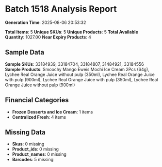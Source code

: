 # Batch 1518 Analysis Report

**Generation Time**: 2025-08-06 20:53:32

**Total Items**: 5
**Unique SKUs**: 5
**Unique Products**: 5
**Total Available Quantity**: 1027.00
**Near Expiry Products**: 4

## Sample Data
**Sample SKUs**: 33184939, 33184704, 33184807, 31484921, 33184556
**Sample Products**: Smoochy Mango Eweis Mochi Ice Cream 2Pcs (64g), Lychee Real Orange Juice without pulp (350ml), Lychee Real Orange Juice with pulp (900ml), Lychee Real Orange Juice with pulp (350ml), Lychee Real Orange Juice without pulp (900ml)

## Financial Categories
- **Frozen Desserts and Ice Cream**: 1 items
- **Centralized Fresh**: 4 items

## Missing Data
- **Skus**: 0 missing
- **Product_ids**: 0 missing
- **Product_names**: 0 missing
- **Barcodes**: 5 missing
